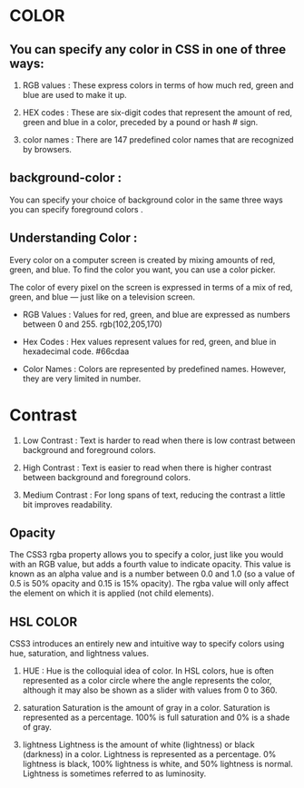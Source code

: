 # COLOR 


## **You can specify any color in CSS in one of three ways:**
1. RGB values :
These express colors in terms
of how much red, green and
blue are used to make it up.

2. HEX codes :
These are six-digit codes that
represent the amount of red,
green and blue in a color,
preceded by a pound or hash #
sign.

3. color names :
There are 147 predefined color
names that are recognized
by browsers.


## **background-color :**
You can specify your choice of
background color in the same
three ways you can specify
foreground colors .


## Understanding Color :
Every color on a computer screen is created by mixing amounts of red,
green, and blue. To find the color you want, you can use a color picker. 

The color of every pixel on the
screen is expressed in terms of
a mix of red, green, and blue —
just like on a television screen.

* RGB Values : Values for red, green, and blue
are expressed as numbers between 0 and 255.
rgb(102,205,170) 

* Hex Codes : Hex values represent values for red, green, and blue in hexadecimal code.
#66cdaa

* Color Names : Colors are represented by predefined names. However, they are very limited in number.


# Contrast 
1. Low Contrast : Text is harder to read when there is low contrast between background and foreground colors. 

2. High Contrast : Text is easier to read when there is higher contrast between background and foreground colors.

3. Medium Contrast : For long spans of text, reducing
the contrast a little bit improves readability.

## Opacity 
The CSS3 rgba property allows
you to specify a color, just like
you would with an RGB value,
but adds a fourth value to
indicate opacity. This value is
known as an alpha value and is
a number between 0.0 and 1.0
(so a value of 0.5 is 50% opacity
and 0.15 is 15% opacity). The
rgba value will only affect the
element on which it is applied
(not child elements).



## HSL COLOR
CSS3 introduces an entirely new and intuitive
way to specify colors using hue, saturation,
and lightness values.

1. HUE : 
Hue is the colloquial idea of
color. In HSL colors, hue is often
represented as a color circle
where the angle represents the
color, although it may also be
shown as a slider with values
from 0 to 360.

2. saturation
Saturation is the amount of
gray in a color. Saturation is
represented as a percentage.
100% is full saturation and 0%
is a shade of gray.

3. lightness
Lightness is the amount of
white (lightness) or black
(darkness) in a color. Lightness
is represented as a percentage.
0% lightness is black, 100%
lightness is white, and 50%
lightness is normal. Lightness
is sometimes referred to as
luminosity. 
